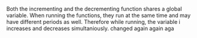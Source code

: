 Both the incrementing and the decrementing function shares a global variable. When running the functions, they run at the same time and may have different periods as well. Therefore while running, the variable i increases and decreases simultaniously. changed again again aga